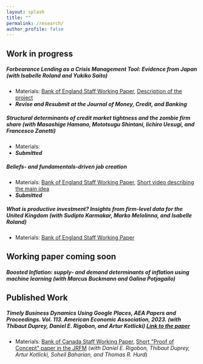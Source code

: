 ```yaml
---
layout: splash
title: ""
permalink: /research/
author_profile: false
---
```


## Work in progress

##### Forbearance Lending as a Crisis Management Tool: Evidence from Japan (*with Isabelle Roland and Yukiko Saito*)
* Materials: [Bank of England Staff Working Paper](https://www.bankofengland.co.uk/working-paper/2024/forbearance-lending-as-a-crisis-management-tool-evidence-from-japan), [Description of the project](https://www.keynesfund.econ.cam.ac.uk/roland-forbearance-lending-as-a-crisis-management-tool-in-Japan)
* ***Revise and Resubmit at the Journal of Money, Credit, and Banking***

##### Structural determinants of credit market tightness and the zombie firm share (*with Masashige Hamano, Mototsugu Shintani, Iichiro Uesugi, and Francesco Zanetti*)
 * Materials: 
 * ***Submitted***

##### Beliefs- and fundamentals-driven job creation 
 * Materials: [Bank of England Staff Working Paper](https://www.bankofengland.co.uk/-/media/boe/files/working-paper/2023/beliefs-and-fundamentals-driven-job-creation.pdf), [Short video describing the main idea](https://www.youtube.com/watch?v=1CuFVz8nZiM&t=62s)
 * ***Submitted***

##### What is productive investment? Insights from firm-level data for the United Kingdom (with  Sudipto Karmakar, Marko Melolinna, and Isabelle Roland)
 * Materials: [Bank of England Staff Working Paper](https://www.bankofengland.co.uk/working-paper/2022/what-is-productive-investment-insights-from-firm-level-data-for-the-united-kingdom)


## Working paper coming soon

##### Boosted Inflation: supply- and demand determinants of inflation using machine learning (with Marcus Buckmann and Galina Potjagailo)

## Published Work

##### Timely Business Dynamics Using Google Places, AEA Papers and Proceedings. Vol. 113. American Economic Association, 2023. (*with  Thibaut Duprey, Daniel E. Rigobon, and Artur Kotlicki*) [Link to the paper](https://www.aeaweb.org/articles?id=10.1257/pandp.20231050)
 * Materials: [Bank of Canada Staff Working Paper](https://www.bankofcanada.ca/2022/01/staff-working-paper-2022-1/), [Short "Proof of Concept" paper in the JRFM](https://www.mdpi.com/1911-8074/15/4/183) (*with Daniel E. Rigobon, Thibaut Duprey, Artur Kotlicki, Soheil Baharian, and Thomas R. Hurd*)


  


<br />
<br />
<br />
<br />
<br />
<br />
<br />
<br />
<br />
<br />
<br />
<br />
<br />
<br />
<br />
<br />
<br />
<br />
<br />
<br />
<br />
<br />
<br />
<br />
<br />
<br />
<br />
<br />
<br />
<br />
<br />

<!--
{% if author.googlescholar %}
  You can also find my articles on <u><a href="{{author.googlescholar}}">my Google Scholar profile</a>.</u>
{% endif %}

{% include base_path %}

{% for post in site.publications reversed %}
  {% include archive-single.html %}
{% endfor %}

-->